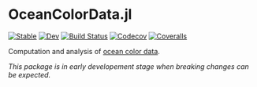 # OceanColorData.jl

[![Stable](https://img.shields.io/badge/docs-stable-blue.svg)](https://gaelforget.github.io/OceanColorData.jl/stable)
[![Dev](https://img.shields.io/badge/docs-dev-blue.svg)](https://gaelforget.github.io/OceanColorData.jl/dev)
[![Build Status](https://travis-ci.org/gaelforget/OceanColorData.jl.svg?branch=master)](https://travis-ci.org/gaelforget/OceanColorData.jl)
[![Codecov](https://codecov.io/gh/gaelforget/OceanColorData.jl/branch/master/graph/badge.svg)](https://codecov.io/gh/gaelforget/OceanColorData.jl)
[![Coveralls](https://coveralls.io/repos/github/gaelforget/OceanColorData.jl/badge.svg?branch=master)](https://coveralls.io/github/gaelforget/OceanColorData.jl?branch=master)

Computation and analysis of [ocean color data](https://en.wikipedia.org/wiki/Ocean_color#Ocean_color_radiometry). 

_This package is in early developement stage when breaking changes can be expected._
